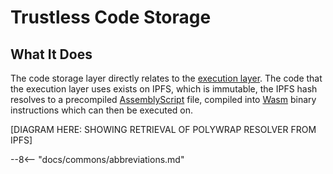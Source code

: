 # Trustless Code Storage

## What It Does

The code storage layer directly relates to the [execution layer](execution.md). The code that the execution layer uses exists on IPFS, which is immutable, the IPFS hash resolves to a precompiled [AssemblyScript](https://www.assemblyscript.org/) file, compiled into [Wasm](https://webassembly.org/) binary instructions which can then be executed on.

[DIAGRAM HERE: SHOWING RETRIEVAL OF POLYWRAP RESOLVER FROM IPFS]

--8<-- "docs/commons/abbreviations.md"
